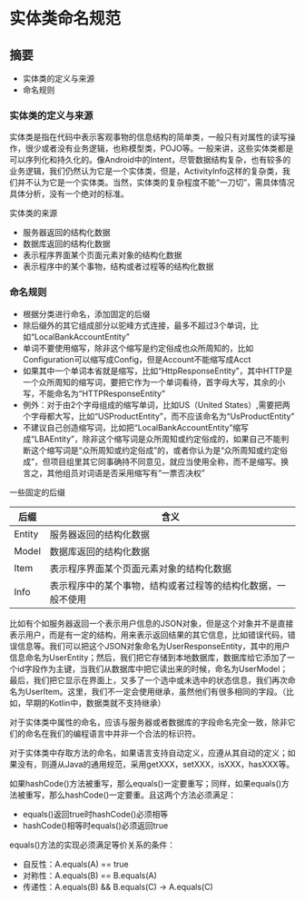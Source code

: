 # 实体类命名规范

## 摘要

* 实体类的定义与来源
* 命名规则

### 实体类的定义与来源

实体类是指在代码中表示客观事物的信息结构的简单类，一般只有对属性的读写操作，很少或者没有业务逻辑，也称模型类，POJO等。一般来讲，这些实体类都是可以序列化和持久化的。像Android中的Intent，尽管数据结构复杂，也有较多的业务逻辑，我们仍然认为它是一个实体类，但是，ActivityInfo这样的复杂类，我们并不认为它是一个实体类。当然，实体类的复杂程度不能“一刀切”，需具体情况具体分析，没有一个绝对的标准。

实体类的来源

* 服务器返回的结构化数据
* 数据库返回的结构化数据
* 表示程序界面某个页面元素对象的结构化数据
* 表示程序中的某个事物，结构或者过程等的结构化数据

### 命名规则

* 根据分类进行命名，添加固定的后缀
* 除后缀外的其它组成部分以驼峰方式连接，最多不超过3个单词，比如“LocalBankAccountEntity”
* 单词不要使用缩写，除非这个缩写是约定俗成也众所周知的，比如Configuration可以缩写成Config，但是Account不能缩写成Acct
* 如果其中一个单词本省就是缩写，比如“HttpResponseEntity”，其中HTTP是一个众所周知的缩写词，要把它作为一个单词看待，首字母大写，其余的小写，不能命名为“HTTPResponseEntity”
* 例外：对于由2个字母组成的缩写单词，比如US（United States）,需要把两个字母都大写，比如“USProductEntity”，而不应该命名为“UsProductEntity”
* 不建议自己创造缩写词，比如把“LocalBankAccountEntity”缩写成“LBAEntity”，除非这个缩写词是众所周知或约定俗成的，如果自己不能判断这个缩写词是“众所周知或约定俗成”的，或者你认为是“众所周知或约定俗成”，但项目组里其它同事确持不同意见，就应当使用全称，而不是缩写。换言之，其他组员对词语是否采用缩写有“一票否决权”

一些固定的后缀

| 后缀                    | 含义 |
|----------------|-----------------------------------------------------|
| Entity         | 服务器返回的结构化数据
| Model          | 数据库返回的结构化数据
| Item           | 表示程序界面某个页面元素对象的结构化数据
| Info           | 表示程序中的某个事物，结构或者过程等的结构化数据，一般不使用

比如有个如服务器返回一个表示用户信息的JSON对象，但是这个对象并不是直接表示用户，而是有一定的结构，用来表示返回结果的其它信息，比如错误代码，错误信息等。我们可以把这个JSON对象命名为UserResponseEntity，其中的用户信息命名为UserEntity；然后，我们把它存储到本地数据库，数据库给它添加了一个id字段作为主键，当我们从数据库中把它读出来的时候，命名为UserModel；最后，我们把它显示在界面上，又多了一个选中或未选中的状态信息，我们再次命名为UserItem。这里，我们不一定会使用继承，虽然他们有很多相同的字段。（比如，早期的Kotlin中，数据类就不支持继承）

对于实体类中属性的命名，应该与服务器或者数据库的字段命名完全一致，除非它们的命名在我们的编程语言中并非一个合法的标识符。

对于实体类中存取方法的命名，如果语言支持自动定义，应遵从其自动的定义；如果没有，则遵从Java的通用规范，采用getXXX，setXXX，isXXX，hasXXX等。

如果hashCode()方法被重写，那么equals()一定要重写；同样，如果equals()方法被重写，那么hashCode()一定要重。且这两个方法必须满足：

* equals()返回true时hashCode()必须相等
* hashCode()相等时equals()必须返回true

equals()方法的实现必须满足等价关系的条件：

* 自反性：A.equals(A) == true
* 对称性：A.equals(B) == B.equals(A)
* 传递性：A.equals(B) && B.equals(C) -> A.equals(C)
